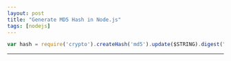 ```yaml
---
layout: post
title: "Generate MD5 Hash in Node.js"
tags: [nodejs]
---
```


```javascript
var hash = require('crypto').createHash('md5').update($STRING).digest("hex");
```

---
